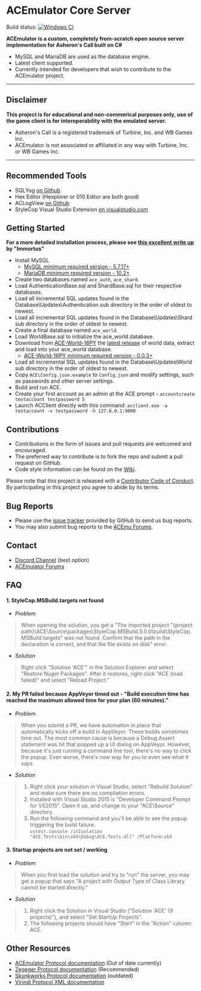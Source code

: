 # ACEmulator Core Server

Build status: [![Windows CI]( https://ci.appveyor.com/api/projects/status/rqebda31cgu8u59w/branch/master?svg=true )](https://ci.appveyor.com/project/LtRipley36706/ace)

**ACEmulator is a custom, completely from-scratch open source server implementation for Asheron's Call built on C#**
 * MySQL and MariaDB are used as the database engine.
 * Latest client supported.
 * Currently intended for developers that wish to contribute to the ACEmulator project.

***
## Disclaimer
**This project is for educational and non-commerical purposes only, use of the game client is for interoperability with the emulated server.**
- Asheron's Call is a registered trademark of Turbine, Inc. and WB Games Inc.
- ACEmulator is not associated or affiliated in any way with Turbine, Inc. or WB Games Inc.
***
## Recommended Tools
* SQLYog [on Github]( https://github.com/webyog/sqlyog-community/wiki/Downloads )
* Hex Editor (Hexplorer or 010 Editor are both good)
* ACLogView [on Github]( https://github.com/ACEmulator/aclogview )
* StyleCop Visual Studio Extension [on visualstudio.com]( https://marketplace.visualstudio.com/items?itemName=ChrisDahlberg.StyleCop )

## Getting Started

**For a more detailed installation process, please see [this excellent write up]( https://shinobyte.gitbooks.io/shinobyte-knowledge-repository/content/acemu/acemu-server-installation.html ) by "Immortus"**
* Install MySQL
  - [MySQL minimum required version - 5.7.17+]( https://dev.mysql.com/downloads/windows/installer/5.7.html )
  - [MariaDB minimum required version - 10.2+]( https://mariadb.org/download/ )
* Create two databases named `ace_auth`, `ace_shard`.
* Load AuthenticationBase.sql and ShardBase.sql for their respective databases. 
* Load all incremental SQL updates found in the Database\Updates\Authentication sub directory in the order of oldest to newest.
* Load all incremental SQL updates found in the Database\Updates\Shard sub directory in the order of oldest to newest.
* Create a final database named `ace_world`.
* Load WorldBase.sql to initialize the ace_world database. 
* Download from [ACE-World-16PY](https://github.com/ACEmulator/ACE-World-16PY) the [latest release]( https://github.com/ACEmulator/ACE-World-16PY/releases/latest ) of world data, extract and load into your ace_world database.
  - [ACE-World-16PY minimum required version - 0.0.3+]( https://github.com/ACEmulator/ACE-World-16PY/releases/latest )
* Load all incremental SQL updates found in the Database\Updates\World sub directory in the order of oldest to newest.
* Copy `ACE\Config.json.example` to `Config.json` and modify settings, such as passwords and other server settings.
* Build and run ACE.
* Create your first account as an admin at the ACE prompt - `accountcreate testaccount testpassword 5`
* Launch ACClient directly with this command: `acclient.exe -a testaccount -v testpassword -h 127.0.0.1:9000`

## Contributions

* Contributions in the form of issues and pull requests are welcomed and encouraged.
* The preferred way to contribute is to fork the repo and submit a pull request on GitHub.
* Code style information can be found on the [Wiki]( https://github.com/ACEmulator/ACE/wiki/Code-Style ).

Please note that this project is released with a [Contributor Code of Conduct]( https://github.com/ACEmulator/ACE/blob/master/CODE_OF_CONDUCT.md ). By participating in this project you agree to abide by its terms.

## Bug Reports

* Please use the [issue tracker]( https://github.com/ACEmulator/ACE/issues ) provided by GitHub to send us bug reports.
* You may also submit bug reports to the [ACEmu Forums]( http://acemulator.org/forums ).

## Contact

- [Discord Channel]( https://discord.gg/mVtGhSv ) (best option)
- [ACEmulator Forums]( http://acemulator.org/forums )

## FAQ

#### 1. StyleCop.MSBuild.targets not found
* _Problem_
> When opening the solution, you get a "The imported project "{project path}\ACE\Source\packages\StyleCop.MSBuild.5.0.0\build\StyleCop.MSBuild.targets" was not found. Confirm that the path in the <Import> declaration is correct, and that the file exists on disk" error.
* _Solution_
> Right click "Solution 'ACE'" in the Solution Explorer and select "Restore Nuget Packages".  After it restores, right click "ACE (load failed)" and select "Reload Project."

#### 2. My PR failed because AppVeyor timed out - "Build execution time has reached the maximum allowed time for your plan (60 minutes)."
* _Problem_
>When you submit a PR, we have automation in place that automatically kicks off a build in AppVeyor.  These builds sometimes time out.  The most common cause is because a Debug.Assert statement was hit that popped up a UI dialog on AppVeyor.  However, because it's just running a command line tool, there's no way to click the popup.  Even worse, there's now way for you to even see what it says.
* _Solution_
> 1) Right click your solution in Visual Studio, select "Rebuild Solution" and make sure there are no compliation errors.
> 2) Installed with Visual Studio 2015 is "Developer Command Prompt for VS2015".  Open it up, and change to your "ACE\Source" directory.
> 3) Run the following command  and you'll be able to see the popup triggering the build failure.  
   `vstest.console /inIsolation "ACE.Tests\bin\x64\Debug\ACE.Tests.dll" /Platform:x64`

#### 3. Startup projects are not set / working
* _Problem_
> When you first load the solution and try to "run" the server, you may get a popup that says "A project with Output Type of Class Library cannot be started directly."
* _Solution_
> 1) Right click the Solution in Visual Studio ("Solution 'ACE' (9 projects)"), and select "Set StartUp Projects".
> 2) The following projects should have "Start" in the "Action" column: ACE.

## Other Resources
* [ACEmulator Protocol documentation]( http://acemulator.org/ProtocolViewer/Protocol.php ) (Out of date currently)
* [Zegeger Protocol documentation]( http://ac.zegeger.net/protocol/ ) (Recommended)
* [Skunkworks Protocol documentation]( http://skunkworks.sourceforge.net/protocol/Protocol.php ) (outdated)
* [Virindi Protocol XML documentation]( http://www.virindi.net/junk/messages_annotated_final.xml )
